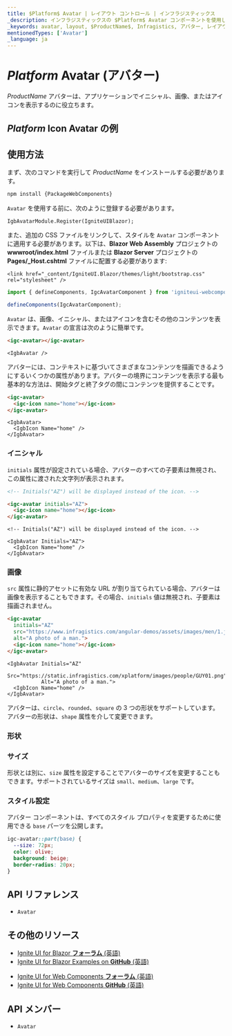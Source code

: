 ```yaml
---
title: $Platform$ Avatar | レイアウト コントロール | インフラジスティックス
_description: インフラジスティックスの $Platform$ Avatar コンポーネントを使用して、画像、アイコン、またはイニシャルを表示します。
_keywords: avatar, layout, $ProductName$, Infragistics, アバター, レイアウト, インフラジスティックス
mentionedTypes: ['Avatar']
_language: ja
---
```


# $Platform$ Avatar (アバター)

$ProductName$ アバターは、アプリケーションでイニシャル、画像、またはアイコンを表示するのに役立ちます。

## $Platform$ Icon Avatar の例

<code-view style="height: 80px"
           data-demos-base-url="{environment:dvDemosBaseUrl}"
           iframe-src="{environment:dvDemosBaseUrl}/layouts/avatar-icon"
           alt="$Platform$ Avatar の例"
           github-src="layouts/avatar/icon">
</code-view>

<div class="divider--half"></div>

## 使用方法

<!-- WebComponents -->
まず、次のコマンドを実行して $ProductName$ をインストールする必要があります。

```cmd
npm install {PackageWebComponents}
```
<!-- end: WebComponents -->

`Avatar` を使用する前に、次のように登録する必要があります。

```razor
IgbAvatarModule.Register(IgniteUIBlazor);
```

<!-- Blazor -->

また、追加の CSS ファイルをリンクして、スタイルを `Avatar` コンポーネントに適用する必要があります。以下は、**Blazor Web Assembly** プロジェクトの **wwwroot/index.html** ファイルまたは **Blazor Server** プロジェクトの **Pages/_Host.cshtml** ファイルに配置する必要があります:

```razor
<link href="_content/IgniteUI.Blazor/themes/light/bootstrap.css" rel="stylesheet" />
```

<!-- end: Blazor -->

```ts
import { defineComponents, IgcAvatarComponent } from 'igniteui-webcomponents';

defineComponents(IgcAvatarComponent);
```

`Avatar` は、画像、イニシャル、またはアイコンを含むその他のコンテンツを表示できます。`Avatar` の宣言は次のように簡単です。

```html
<igc-avatar></igc-avatar>
```

```razor
<IgbAvatar />
```

アバターには、コンテキストに基づいてさまざまなコンテンツを描画できるようにするいくつかの属性があります。アバターの境界にコンテンツを表示する最も基本的な方法は、開始タグと終了タグの間にコンテンツを提供することです。

```html
<igc-avatar>
  <igc-icon name="home"></igc-icon>
</igc-avatar>
```

```razor
<IgbAvatar>
  <IgbIcon Name="home" />
</IgbAvatar>
```

### イニシャル

`initials` 属性が設定されている場合、アバターのすべての子要素は無視され、この属性に渡された文字列が表示されます。

```html
<!-- Initials("AZ") will be displayed instead of the icon. -->

<igc-avatar initials="AZ">
  <igc-icon name="home"></igc-icon>
</igc-avatar>
```

```razor
<!-- Initials("AZ") will be displayed instead of the icon. -->

<IgbAvatar Initials="AZ">
  <IgbIcon Name="home" />
</IgbAvatar>
```

<code-view style="height: 80px"
           data-demos-base-url="{environment:dvDemosBaseUrl}"
           iframe-src="{environment:dvDemosBaseUrl}/layouts/avatar-initials"
           alt="$Platform$ Avatar の例"
           github-src="layouts/avatar/initials">
</code-view>

### 画像

`src` 属性に静的アセットに有効な URL が割り当てられている場合、アバターは画像を表示することもできます。その場合、`initials` 値は無視され、子要素は描画されません。

```html
<igc-avatar
  initials="AZ"
  src="https://www.infragistics.com/angular-demos/assets/images/men/1.jpg"
  alt="A photo of a man.">
  <igc-icon name="home"></igc-icon>
</igc-avatar>
```

```razor
<IgbAvatar Initials="AZ"
           Src="https://static.infragistics.com/xplatform/images/people/GUY01.png"
           Alt="A photo of a man.">
  <IgbIcon Name="home" />
</IgbAvatar>
```

<code-view style="height: 80px"
           data-demos-base-url="{environment:dvDemosBaseUrl}"
           iframe-src="{environment:dvDemosBaseUrl}/layouts/avatar-image"
           alt="$Platform$ Avatar の例"
           github-src="layouts/avatar/image">
</code-view>

アバターは、`circle`、`rounded`、`square` の 3 つの形状をサポートしています。アバターの形状は、`shape` 属性を介して変更できます。

### 形状

<code-view style="height: 80px"
           data-demos-base-url="{environment:dvDemosBaseUrl}"
           iframe-src="{environment:dvDemosBaseUrl}/layouts/avatar-shape"
           alt="$Platform$ Avatar の例"
           github-src="layouts/avatar/shape">
</code-view>

### サイズ

形状とは別に、`size` 属性を設定することでアバターのサイズを変更することもできます。サポートされているサイズは `small`、`medium`、`large` です。

<code-view style="height: 130px"
           data-demos-base-url="{environment:dvDemosBaseUrl}"
           iframe-src="{environment:dvDemosBaseUrl}/layouts/avatar-size"
           alt="$Platform$ Avatar の例"
           github-src="layouts/avatar/size">
</code-view>

### スタイル設定

アバター コンポーネントは、すべてのスタイル プロパティを変更するために使用できる `base` パーツを公開します。

```css
igc-avatar::part(base) {
  --size: 72px;
  color: olive;
  background: beige;
  border-radius: 20px;
}
```

<!-- WebComponents -->

## API リファレンス

* `Avatar`

<!-- end: WebComponents -->

<div class="divider--half"></div>

## その他のリソース

<!-- Blazor -->

* [Ignite UI for Blazor **フォーラム** (英語)](https://www.infragistics.com/community/forums/f/ignite-ui-for-blazor)
* [Ignite UI for Blazor Examples on **GitHub** (英語)](https://github.com/IgniteUI/igniteui-blazor-examples)

<!-- end: Blazor -->

<!-- WebComponents -->

* [Ignite UI for Web Components **フォーラム** (英語)](https://www.infragistics.com/community/forums/f/ignite-ui-for-web-components)
* [Ignite UI for Web Components **GitHub** (英語)](https://github.com/IgniteUI/igniteui-webcomponents)

<!-- end: WebComponents -->

 ## API メンバー

 - `Avatar`